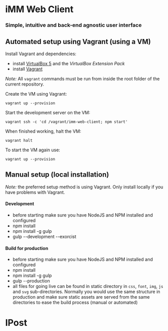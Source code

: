 # iMM Web Client
### Simple, intuitive and back-end agnostic user interface

## Automated setup using Vagrant (using a VM)

Install Vagrant and dependencies:

* install [VirtualBox 5](https://www.virtualbox.org/wiki/Downloads) and the *VirtualBox Extension Pack*
* install [Vagrant](http://www.vagrantup.com/downloads)

*Note:* All `vagrant` commands must be run from inside the root folder of the current repository.

Create the VM using Vagrant:

    vagrant up --provision

Start the development server on the VM:

    vagrant ssh -c 'cd /vagrant/imm-web-client; npm start'

When finished working, halt the VM:

    vagrant halt

To start the VM again use:

    vagrant up --provision

## Manual setup (local installation)

*Note:* the preferred setup method is using Vagrant. Only install locally if you have problems with Vagrant.

#### Development

* before starting make sure you have NodeJS and NPM installed and configured
* npm install
* npm install -g gulp
* gulp --development --exorcist

#### Build for production

* before starting make sure you have NodeJS and NPM installed and configured
* npm install
* npm install -g gulp
* gulp --production
* all files for going live can be found in static directory in `css`,
`font`, `img`, `js` and `svg` sub-directories. Normally you would use the same
structure in production and make sure static assets are served from the same
 directories to ease the build process (manual or automated)
# IPost
